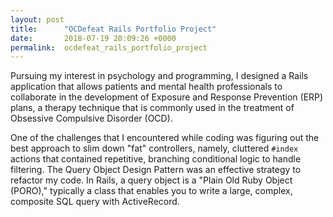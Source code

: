 ```yaml
---
layout: post
title:      "OCDefeat Rails Portfolio Project"
date:       2018-07-19 20:09:26 +0000
permalink:  ocdefeat_rails_portfolio_project
---
```


Pursuing my interest in psychology and programming, I designed a Rails application that allows patients and mental health professionals to collaborate in the development of Exposure and Response Prevention (ERP) plans, a therapy technique that is commonly used in the treatment of Obsessive Compulsive Disorder (OCD).

One of the challenges that I encountered while coding was figuring out the best approach to slim down "fat" controllers, namely, cluttered `#index` actions that contained repetitive, branching conditional logic to handle filtering. The Query Object Design Pattern was an effective strategy to refactor my code. In Rails, a query object is a "Plain Old Ruby Object (PORO)," typically a class that enables you to write a large, complex, composite SQL query with ActiveRecord.
